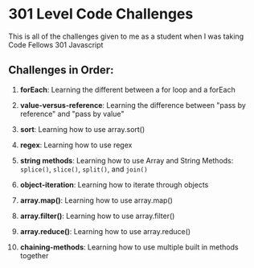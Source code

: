 # 301 Level Code Challenges

This is all of the challenges given to me as a student when I was taking Code Fellows 301 Javascript

## Challenges in Order:

  1. **forEach**: Learning the different between a for loop and a forEach

  2. **value-versus-reference**: Learning the difference between "pass by reference" and "pass by value"

  3. **sort**: Learning how to use array.sort()

  4. **regex**: Learning how to use regex

  5. **string methods**: Learning how to use Array and String Methods: `splice()`, `slice()`, `split()`, and `join()`

  6. **object-iteration**: Learning how to iterate through objects

  7. **array.map()**: Learning how to use array.map()

  8. **array.filter()**: Learning how to use array.filter()

  9. **array.reduce()**: Learning how to use array.reduce()
  
  10. **chaining-methods**: Learning how to use multiple built in methods together
  